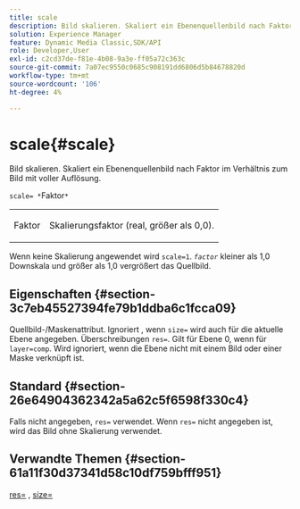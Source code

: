 ```yaml
---
title: scale
description: Bild skalieren. Skaliert ein Ebenenquellenbild nach Faktor im Verhältnis zum Bild mit voller Auflösung.
solution: Experience Manager
feature: Dynamic Media Classic,SDK/API
role: Developer,User
exl-id: c2cd37de-f81e-4b08-9a3e-ff05a72c363c
source-git-commit: 7a07ec9550c0685c908191dd6806d5b84678820d
workflow-type: tm+mt
source-wordcount: '106'
ht-degree: 4%

---
```


# scale{#scale}

Bild skalieren. Skaliert ein Ebenenquellenbild nach Faktor im Verhältnis zum Bild mit voller Auflösung.

`scale= *`Faktor`*`

<table id="simpletable_AC596A87494A4213A7D1C76612E8F2FD"> 
 <tr class="strow"> 
  <td class="stentry"> <p><span class="varname"> Faktor</span> </p> </td> 
  <td class="stentry"> <p>Skalierungsfaktor (real, größer als 0,0). </p></td> 
 </tr> 
</table>

Wenn keine Skalierung angewendet wird `scale=1`. *`factor`* kleiner als 1,0 Downskala und größer als 1,0 vergrößert das Quellbild.

## Eigenschaften {#section-3c7eb45527394fe79b1ddba6c1fcca09}

Quellbild-/Maskenattribut. Ignoriert , wenn `size=` wird auch für die aktuelle Ebene angegeben. Überschreibungen `res=`. Gilt für Ebene 0, wenn für `layer=comp`. Wird ignoriert, wenn die Ebene nicht mit einem Bild oder einer Maske verknüpft ist.

## Standard {#section-26e64904362342a5a62c5f6598f330c4}

Falls nicht angegeben, `res=` verwendet. Wenn `res=` nicht angegeben ist, wird das Bild ohne Skalierung verwendet.

## Verwandte Themen {#section-61a11f30d37341d58c10df759bfff951}

[res=](../../../../../is-api/http-ref/image-serving-api-ref/c-http-protocol-reference/c-command-reference/r-res.md#reference-3d6fe416801148dea0f786f2b5169e55) , [size=](../../../../../is-api/http-ref/image-serving-api-ref/c-http-protocol-reference/c-data-types/r-size.md#reference-04d383f32c7b4003bed9978cb854747b)
